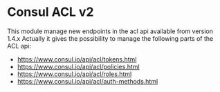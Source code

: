 # Consul ACL v2

This module manage new endpoints in the acl api available from version 1.4.x
Actually it gives the possibility to manage the following parts of the ACL api:
 * https://www.consul.io/api/acl/tokens.html
 * https://www.consul.io/api/acl/policies.html
 * https://www.consul.io/api/acl/roles.html
 * https://www.consul.io/api/acl/auth-methods.html

